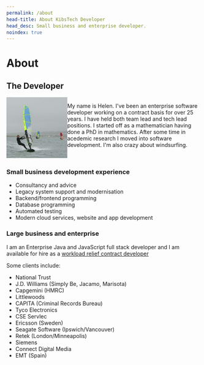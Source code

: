 ```yaml
---
permalink: /about
head-title: About KibsTech Developer
head_desc: Small business and enterprise developer.
noindex: true
---
```


# About 

## The Developer

<div style="display:flex">
<div style=" margin-right:10px:"><img src="/avatar.jpg" class="avatar" /></div>

My name is Helen. I've been an enterprise software developer working on a contract basis for over 25 years. I have held both team lead and tech lead positions. I started off as a mathematician having done a PhD in mathematics. After some time in acedemic research I moved into software development. I'm also crazy about windsurfing.
</div>

### Small business development experience

- Consultancy and advice
- Legacy system support and modernisation
- Backend/frontend programming
- Database programming
- Automated testing
- Modern cloud services, website and app development

### Large business and enterprise

I am an Enterprise Java and JavaScript full stack developer and I am available for hire as a [workload relief contract developer](/workload-relief-contractor)

Some clients include:

- National Trust
- J.D. Williams (Simply Be, Jacamo, Marisota)
- Capgemini (HMRC)
- Littlewoods
- CAPITA (Criminal Records Bureau)
- Tyco Electronics
- CSE Servlec
- Ericsson (Sweden)
- Seagate Software (Ipswich/Vancouver)
- Retek (London/Minneapolis)
- Siemens
- Connect Digital Media
- EMT (Spain)




<div style="height:15rem"></div>
